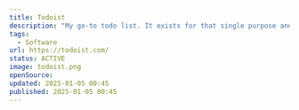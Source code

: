 ```yaml
---
title: Todoist
description: "My go-to todo list. It exists for that single purpose and doesn't try to be more. I have a pro subscription. I use it at work and for private tasks."
tags:
  - Software
url: https://todoist.com/
status: ACTIVE
image: todoist.png
openSource:
updated: 2025-01-05 00:45
published: 2025-01-05 00:45
---
```

